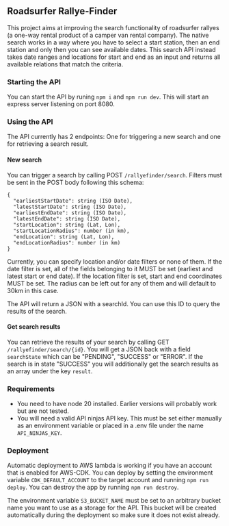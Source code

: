 ## Roadsurfer Rallye-Finder

This project aims at improving the search functionality of roadsurfer rallyes (a one-way rental product of a camper van rental company).
The native search works in a way where you have to select a start station, then an end station and only then you can see available dates.
This search API instead takes date ranges and locations for start and end as an input and returns all available relations that match the criteria.

### Starting the API

You can start the API by runing `npm i` and `npm run dev`.
This will start an express server listening on port 8080.

### Using the API

The API currently has 2 endpoints: One for triggering a new search and one for retrieving a search result.

#### New search

You can trigger a search by calling POST `/rallyefinder/search`.
Filters must be sent in the POST body following this schema:

```
{
  "earliestStartDate": string (ISO Date),
  "latestStartDate": string (ISO Date),
  "earliestEndDate": string (ISO Date),
  "latestEndDate": string (ISO Date),
  "startLocation": string (Lat, Lon),
  "startLocationRadius": number (in km),
  "endLocation": string (Lat, Lon),
  "endLocationRadius": number (in km)
}
```

Currently, you can specify location and/or date filters or none of them.
If the date filter is set, all of the fields belonging to it MUST be set (earliest and latest start or end date).
If the location filter is set, start and end coordinates MUST be set.
The radius can be left out for any of them and will default to 30km in this case.

The API will return a JSON with a searchId. You can use this ID to query the results of the search.

#### Get search results

You can retrieve the results of your search by calling GET `/rallyefinder/search/{id}`.
You will get a JSON back with a field `searchState` which can be "PENDING", "SUCCESS" or "ERROR".
If the search is in state "SUCCESS" you will additionally get the search results as an array under the key `result`.

### Requirements

- You need to have node 20 installed. Earlier versions will probably work but are not tested.
- You will need a valid API ninjas API key.
  This must be set either manually as an environment variable or placed in a .env file under the name `API_NINJAS_KEY`.

### Deployment

Automatic deployment to AWS lambda is working if you have an account that is enabled for AWS-CDK.
You can deploy by setting the environment variable `CDK_DEFAULT_ACCOUNT` to the target account and running `npm run deploy`.
You can destroy the app by running `npm run destroy`.

The environment variable `S3_BUCKET_NAME` must be set to an arbitrary bucket name you want to use as a storage for the API.
This bucket will be created automatically during the deployment so make sure it does not exist already.
